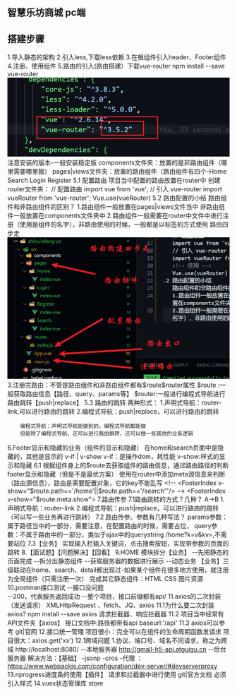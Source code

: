 ## 智慧乐坊商城 pc端

## 搭建步骤

1.导入静态的架构
2.引入less,下载less依赖
3.在根组件引入header、Footer组件
4.注册、使用组件
5.路由的引入(路由搭建）下载vue-router npm install --save vue-router
![alt text](./readimg/image.png) 注意安装的版本-一般安装稳定版
  components文件夹：放置的是非路由组件（哪里需要哪里搬）
  pages|views文件夹：放置的路由组件（路由组件有四个-Home Search Login Register
5.1 配置路由
项目当中配置的路由放置在router中
    创建router文件夹：
    // 配置路由
    import vue from 'vue';
    // 引入 vue-router
    import vueRouter from 'vue-router'; 
    <!-- 使用 -->
    Vue.use(vueRouter)
5.2 路由配置的小结
    路由组件和非路由组件的区别？
    1.路由组件一般放置在pages|views文件当中 非路由组件一般放置在components文件夹中
    2.路由组件一般需要在router中文件中进行注册（使用是组件的名字），非路由使用的时候，一般都是以标签的方式使用
    路由四步走
    ![alt text](./readimg/image-1.png)
    3.注册完路由：不管是路由组件和非路由组件都有$route\$router属性
    $route :一般获取路由信息【路径、query、params等】
    $router:一般进行编程式导航进行路由跳转【push|replace】
5.3 路由的跳转
    两种形式：
        1.声明式导航：router-link,可以进行路由的跳转
        2.编程式导航：push|replace，可以进行路由的跳转

        编程式导航：声明式导航能做到的，编程式导航都能做
        但是除了编程式导航，还可以进行路由跳转，还可以做一些其他的业务逻辑
6.Footer显示和隐藏的业务（组件的显示和隐藏）
    在home和search页面中是隐藏的，其他是显示的
    v-if | v-show 
    v-if：是操作dom，耗性能
    v-show:样式的显示和隐藏
    6.1 根据组件身上的$route去获取组件的路由信息，通过路由路径的判断footer显示和隐藏（但是不是最优方案）
    使用在router中添加meta源信息来判断（路由源信息），路由是需要配置对象，它的key不能乱写
    <!-- <FooterIndex v-show="$route.path=='/home'||$route.path=='/search'"/> -->
    <FooterIndex v-show="$route.meta.show"></FooterIndex>
7.路由传参
    7.1路由跳转的方式？几种？
    A->B
    1.声明式导航：router-link
    2.编程式导航：push|replace，可以进行路由的跳转（可以写一些业务再进行跳转）
    7.2 路由传参、参数有几种写法？
    params参数：属于路径当中的一部分，需要注意，在配置路由的时候，需要占位，
    query参数：不属于路由中的一部分，类似于ajax中的querystring /home?k=v&kv=,不需要站位
    7.3【业务】 实现输入栏输入关键词，点击搜索按钮，实现带参数的页面的跳转
8.【面试题】【问题解决】【回看】
9.HOME 模块拆分【业务】
    --先把静态的页面完成
    --拆分出静态组件
    --获取服务器的数据进行展示
    --动态业务
    【业务】三级联动在home、search、detail都出现过-如果某个组件在很多地方使用，就注册为全局组件（只需注册一次）
    完成其它静态组件：HTML CSS 图片资源
10.postman接口测试
    --接口没问题  
    --200，代表服务返回成功
    --整个项目，接口前缀都有api/
11.axios的二次封装（发送请求）
    XMLHttpRequest 、fetch、JQ、axios
    11.1为什么要二次封装axios? npm install --save axios
    请求拦截器、响应拦截器
    11.2 项目当中经常有API文件夹【axios】
    接口文档中:路径都带有api
    baseurl:'/api'
    11.3 axios可以参考 git|官网
12.接口统一管理
    项目很小：完全可以在组件的生命周期函数发请求
    项目很大：axios.get('xx')
    12.1跨域问题
    1.协议、端口号、域名不同请求，称之为跨域
    http://localhost:8080/ --本地服务器
    http://gmall-h5-api.atguigu.cn --后台服务器
    解决方法：【基础】
    -jsonp
    -cros
    -代理 ：https://www.webpackjs.com/configuration/dev-server/#devserverproxy
13.nprogress进度条的使用【插件】
    请求和拦截器中进行使用 git|官方文档
    必须引入样式
14.vuex状态管理库 store